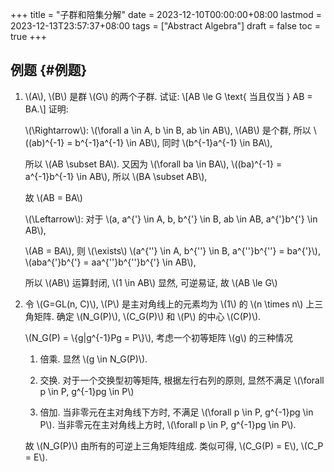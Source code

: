 +++
title = "子群和陪集分解"
date = 2023-12-10T00:00:00+08:00
lastmod = 2023-12-13T23:57:37+08:00
tags = ["Abstract Algebra"]
draft = false
toc = true
+++

## 例题 {#例题}

1.  \\(A\\), \\(B\\) 是群 \\(G\\) 的两个子群. 试证:  \\[AB \le G \text{ 当且仅当 } AB = BA.\\]
    证明:

    \\(\Rightarrow\\):
    \\(\forall a \in A, b \in B, ab \in AB\\), \\(AB\\) 是个群, 所以 \\((ab)^{-1} = b^{-1}a^{-1} \in AB\\),
    同时 \\(b^{-1}a^{-1} \in BA\\),

    所以 \\(AB \subset BA\\). 又因为 \\(\forall ba \in BA\\), \\((ba)^{-1} = a^{-1}b^{-1} \in AB\\), 所以 \\(BA \subset AB\\),

    故 \\(AB = BA\\)

    \\(\Leftarrow\\):
    对于 \\(a, a^{'} \in A, b, b^{'} \in B, ab \in AB, a^{'}b^{'} \in AB\\),

    \\(AB = BA\\), 则 \\(\exists\\) \\(a^{''} \in A, b^{''} \in B, a^{''}b^{''} = ba^{'}\\),
    \\(aba^{'}b^{'} = aa^{''}b^{''}b^{'} \in AB\\),

    所以 \\(AB\\) 运算封闭, \\(1 \in AB\\) 显然, 可逆易证, 故 \\(AB \le G\\)

2.  令 \\(G=GL(n, C)\\), \\(P\\) 是主对角线上的元素均为 \\(1\\) 的 \\(n \times n\\) 上三角矩阵.
    确定 \\(N\_G(P)\\), \\(C\_G(P)\\) 和 \\(P\\) 的中心 \\(C(P)\\).

    \\(N\_G(P) = \\{g|g^{-1}Pg = P\\}\\), 考虑一个初等矩阵 \\(g\\) 的三种情况

    1.  倍乘. 显然 \\(g \in N\_G(P)\\).

    2.  交换. 对于一个交换型初等矩阵, 根据左行右列的原则, 显然不满足 \\(\forall p \in P, g^{-1}pg \in P\\)

    3.  倍加. 当非零元在主对角线下方时, 不满足 \\(\forall p \in P, g^{-1}pg \in P\\).
        当非零元在主对角线上方时, \\(\forall p \in P, g^{-1}pg \in P\\).

    故 \\(N\_G(P)\\) 由所有的可逆上三角矩阵组成.
    类似可得, \\(C\_G(P) = E\\), \\(C\_P = E\\).
